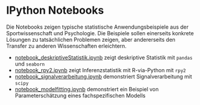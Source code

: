 <!--
SPDX-FileCopyrightText: 2024 Johannes Keyser, Amalaswintha Leh

SPDX-License-Identifier: CC-BY-4.0
-->

# IPython Notebooks

Die Notebooks zeigen typische statistische Anwendungsbeispiele aus der Sportwissenschaft und Psychologie.
Die Beispiele sollen einerseits konkrete Lösungen zu tatsächlichen Problemen zeigen, aber andererseits den Transfer zu anderen Wissenschaften erleichtern.

- [notebook_deskriptiveStatistik.ipynb](notebook_deskriptiveStatistik.ipynb) zeigt deskriptive Statistik mit `pandas` und `seaborn`
- [notebook_rpy2.ipynb](notebook_rpy2.ipynb) zeigt Inferenzstatistik mit R-via-Python mit `rpy2`
- [notebook_signalverarbeitung.ipynb](notebook_signalverarbeitung.ipynb) demonstriert Signalverarbeitung mit `scipy`
- [notebook_modelfitting.ipynb](notebook_modelfitting.ipynb) demonstriert ein Beispiel von Parameterschätzung eines fachspezifischen Modells
